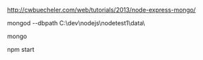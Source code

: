 http://cwbuecheler.com/web/tutorials/2013/node-express-mongo/

mongod --dbpath C:\dev\nodejs\nodetest1\data\

mongo

npm start